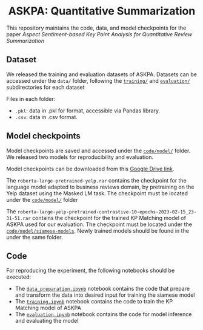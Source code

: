 <div align="center">

# ASKPA: Quantitative Summarization

</div>

This repository maintains the code, data, and model checkpoints for the paper *Aspect Sentiment-based Key Point Analysis for Quantitative Review Summarization*

## Dataset
We released the training and evaluation datasets of ASKPA. Datasets can be accessed under the ```data/``` folder, 
following the [```training/```](/data/training) and [```evaluation/```](/data/evaluation) subdirectories for each dataset

Files in each folder:
* ```.pkl```: data in .pkl for format, accessible via Pandas library.
* ```.csv```: data in .csv format.

## Model checkpoints
Model checkpoints are saved and accessed under the [```code/model/```](/code/model) folder. We released two models 
for reproducibility and evaluation.

Model checkpoints can be downloaded from this [Google Drive link](https://drive.google.com/drive/folders/1kIEsac0e819rX63PmENPfTctWWww1mIC?usp=sharing).

The `roberta-large-pretrained-yelp.rar` contains the checkpoint for the language model adapted to business reviews domain,
by pretraining on the Yelp dataset using the Masked LM task. The checkpoint must be located under the [```code/model/```](/model) folder

The `roberta-large-yelp-pretrained-contrastive-10-epochs-2023-02-15_23-31-51.rar` contains the checkpoint for the trained KP Matching model of ASKPA
used for our evaluation. The checkpoint must be located under the [```code/model/siamese-models```](code/model/siamese-models). 
Newly trained models should be found in the under the same folder.


## Code
For reproducing the experiment, the following notebooks should be executed:
- The [```data_preparation.ipynb```](/code/data_preparation.ipynb) notebook contains the code that prepare and transform the data into desired input for training the siamese model
- The [```training.ipynb```](/code/training.ipynb) notebook contains the code to train the KP Matching model of ASKPA
- The [```evaluation.ipynb```](/code/evaluation.ipynb) notebook contains the code for model inference and evaluating the model